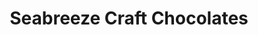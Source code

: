 ---
title: "Seabreeze Craft Chocolates"
url: /san-diego/seabreeze-craft-chocolates/
shop: chocolate
---